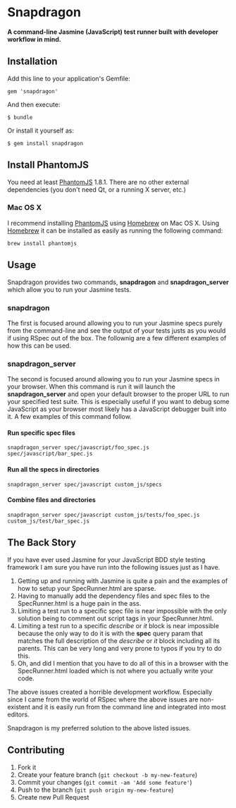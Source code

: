 # Snapdragon

**A command-line Jasmine (JavaScript) test runner built with developer workflow in mind.**

## Installation

Add this line to your application's Gemfile:

    gem 'snapdragon'

And then execute:

    $ bundle

Or install it yourself as:

    $ gem install snapdragon

## Install PhantomJS

You need at least [PhantomJS](http://phantomjs.org) 1.8.1. There are no other
external dependencies (you don't need Qt, or a running X server, etc.)

### Mac OS X

I recommend installing [PhantomJS](http://phantomjs.org/) using
[Homebrew](http://mxcl.github.io/homebrew/) on Mac OS X. Using
[Homebrew](http://mxcl.github.io/homebrew/) it can be installed as easily as
running the following command:

```
brew install phantomjs
```

## Usage

Snapdragon provides two commands, **snapdragon** and **snapdragon_server**
which allow you to run your Jasmine tests.

### snapdragon

The first is focused around allowing you to run your Jasmine specs purely from
the command-line and see the output of your tests justs as you would if using
RSpec out of the box. The follownig are a few different examples of how this
can be used.

### snapdragon_server

The second is focused around allowing you to run your Jasmine specs in your
browser. When this command is run it will launch the **snapdragon_server** and
open your default browser to the proper URL to run your specified test suite.
This is especially useful if you want to debug some JavaScript as your browser
most likely has a JavaScript debugger built into it. A few examples of this
command follow.

#### Run specific spec files

```
snapdragon_server spec/javascript/foo_spec.js spec/javascript/bar_spec.js
```

#### Run all the specs in directories

```
snapdragon_server spec/javascript custom_js/specs
```

#### Combine files and directories

```
snapdragon_server spec/javascript custom_js/tests/foo_spec.js custom_js/test/bar_spec.js
```

## The Back Story

If you have ever used Jasmine for your JavaScript BDD style testing framework
I am sure you have run into the following issues just as I have.

1. Getting up and running with Jasmine is quite a pain and the
   examples of how to setup your SpecRunner.html are sparse.
2. Having to manually add the dependency files and spec files to the
   SpecRunner.html is a huge pain in the ass.
3. Limiting a test run to a specific spec file is near impossible with the
   only solution being to comment out script tags in your SpecRunner.html.
4. Limiting a test run to a specific *describe* or *it* block is near
   impossible because the only way to do it is with the **spec** query param that
   matches the full description of the *describe* or *it* block including all
   its parents. This can be very long and very prone to typos if you try to
   do this.
5. Oh, and did I mention that you have to do all of this in a browser with the
   SpecRunner.html loaded which is not where you actually write your code.

The above issues created a horrible development workflow. Especially
since I came from the world of RSpec where the above issues are non-existent
and it is easily run from the command line and integrated into most editors.

Snapdragon is my preferred solution to the above listed issues.

## Contributing

1. Fork it
2. Create your feature branch (`git checkout -b my-new-feature`)
3. Commit your changes (`git commit -am 'Add some feature'`)
4. Push to the branch (`git push origin my-new-feature`)
5. Create new Pull Request
